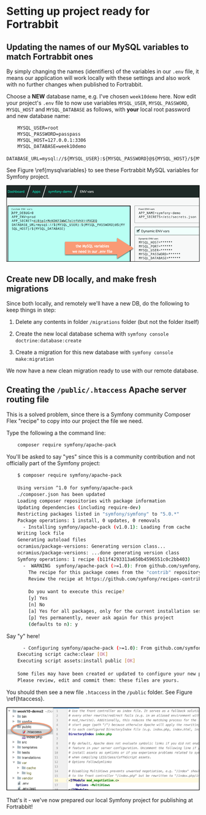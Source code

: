 
# Setting up project ready for Fortrabbit


## Updating the names of our MySQL variables to match Fortrabbit ones

By simply changing the names (identifiers) of the variables in our `.env` file, it means our application will work locally with these settings and also work with no further changes when published to Fortrabbit. 


Choose a **NEW** database name, e.g. I've chosen `week10demo` here. Now edit your project's `.env` file to now use variables `MYSQL_USER`, `MYSQL_PASSWORD`, `MYSQL_HOST` and `MYSQL_DATABASE` as follows, with **your** local root password and new database name:

```dotenv
    MYSQL_USER=root
    MYSQL_PASSWORD=passpass
    MYSQL_HOST=127.0.0.1:3306
    MYSQL_DATABASE=week10demo
    DATABASE_URL=mysql://${MYSQL_USER}:${MYSQL_PASSWORD}@${MYSQL_HOST}/${MYSQL_DATABASE}
```

See Figure \ref{mysqlvariables} to see these Fortrabbit MySQL variables for Symfony project.

![The Fortrabbit MySQL environment variables.\label{mysqlvariables}](./03_figures/part11/7_mysql_variables.png)


## Create new DB locally, and make fresh migrations 

Since both locally, and remotely we'll have a new DB, do the following to keep things in step:

1. Delete any contents in folder  `/migrations` folder (but not the folder itself)

1. Create the new local database schema with `symfony console doctrine:database:create`

1. Create a migration for this new database with `symfony console make:migration`

We now have a new clean migration ready to use with our remote database.

## Creating the `/public/.htaccess` Apache server routing file

This is a solved problem, since there is a Symfony community Composer Flex "recipe" to copy into our project the file we need.

Type the following a the command line:

```bash
    composer require symfony/apache-pack
```

You'll be asked to say "yes" since this is a community contribution and not officially part of the Symfony project:

```bash
    $ composer require symfony/apache-pack

    Using version ^1.0 for symfony/apache-pack
    ./composer.json has been updated
    Loading composer repositories with package information
    Updating dependencies (including require-dev)
    Restricting packages listed in "symfony/symfony" to "5.0.*"
    Package operations: 1 install, 0 updates, 0 removals
      - Installing symfony/apache-pack (v1.0.1): Loading from cache
    Writing lock file
    Generating autoload files
    ocramius/package-versions: Generating version class...
    ocramius/package-versions: ...done generating version class
    Symfony operations: 1 recipe (b11f4293313a650b4596551c0c2bb403)
      -  WARNING  symfony/apache-pack (>=1.0): From github.com/symfony/recipes-contrib:master
        The recipe for this package comes from the "contrib" repository, which is open to community contributions.
        Review the recipe at https://github.com/symfony/recipes-contrib/tree/master/symfony/apache-pack/1.0
    
        Do you want to execute this recipe?
        [y] Yes
        [n] No
        [a] Yes for all packages, only for the current installation session
        [p] Yes permanently, never ask again for this project
        (defaults to n): y
```

Say "y" here!

```bash
      - Configuring symfony/apache-pack (>=1.0): From github.com/symfony/recipes-contrib:master
    Executing script cache:clear [OK]
    Executing script assets:install public [OK]
    
    Some files may have been created or updated to configure your new packages.
    Please review, edit and commit them: these files are yours.
```

You should then see a new file `.htaccess` in the `/public` folder. See Figure \ref{htaccess}.

![Screenshot of recipe-created `/public/.htaccess` file.\label{htaccess}](./03_figures/part11/11_htaccess.png)


That's it - we've now prepared our local Symfony project for publishing at Fortrabbit!
